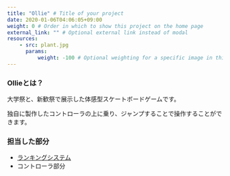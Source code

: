```yaml
---
title: "Ollie" # Title of your project
date: 2020-01-06T04:06:05+09:00
weight: 0 # Order in which to show this project on the home page
external_link: "" # Optional external link instead of modal
resources:
    - src: plant.jpg
      params:
          weight: -100 # Optional weighting for a specific image in this project folder
---
```


### Ollieとは？
大学祭と、新歓祭で展示した体感型スケートボードゲームです。

独自に製作したコントローラの上に乗り、ジャンプすることで操作することができます。

### 担当した部分
- [ランキングシステム](https://github.com/Takahiro55555/OllieRanking)
- コントローラ部分